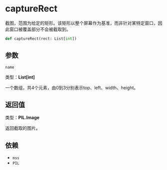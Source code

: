 # captureRect<!-- {docsify-ignore-all} -->

截图，范围为给定的矩形。该矩形以整个屏幕作为基准，而非针对某特定窗口，因此窗口被覆盖部分不会被截取到。

```python
def captureRect(rect: List[int])
```

## 参数

``name``

类型：**List[int]**

一个数组，共4个元素，由0到3分别表示top、left、width、height。

## 返回值

类型：**PIL.Image**

返回截取的图片。

## 依赖

* ``mss``
* ``PIL``
